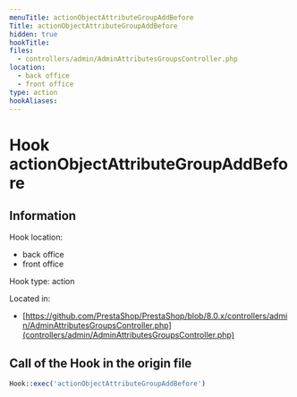 ```yaml
---
menuTitle: actionObjectAttributeGroupAddBefore
Title: actionObjectAttributeGroupAddBefore
hidden: true
hookTitle: 
files:
  - controllers/admin/AdminAttributesGroupsController.php
location:
  - back office
  - front office
type: action
hookAliases:
---
```


# Hook actionObjectAttributeGroupAddBefore

## Information

Hook location:
  - back office
  - front office

Hook type: action

Located in: 
  - [https://github.com/PrestaShop/PrestaShop/blob/8.0.x/controllers/admin/AdminAttributesGroupsController.php](controllers/admin/AdminAttributesGroupsController.php)

## Call of the Hook in the origin file

```php
Hook::exec('actionObjectAttributeGroupAddBefore')
```